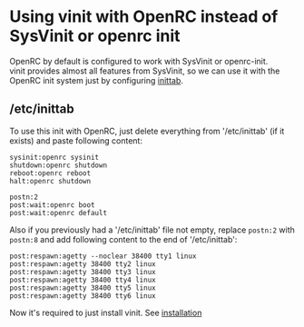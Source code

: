 # Using vinit with OpenRC instead of SysVinit or openrc init
OpenRC by default is configured to work with SysVinit or openrc-init.<br />
vinit provides almost all features from SysVinit, so we can use it with the OpenRC init system just by configuring [inittab](inittab.md).

## /etc/inittab
To use this init with OpenRC, just delete everything from '/etc/inittab' (if it exists) and paste following content:
```
sysinit:openrc sysinit
shutdown:openrc shutdown
reboot:openrc reboot
halt:openrc shutdown

postn:2
post:wait:openrc boot
post:wait:openrc default
```
Also if you previously had a '/etc/inittab' file not empty, replace `postn:2` with `postn:8` and add following content to the end of '/etc/inittab':
```
post:respawn:agetty --noclear 38400 tty1 linux
post:respawn:agetty 38400 tty2 linux
post:respawn:agetty 38400 tty3 linux
post:respawn:agetty 38400 tty4 linux
post:respawn:agetty 38400 tty5 linux
post:respawn:agetty 38400 tty6 linux
```

Now it's required to just install vinit.
See [installation](install.md)